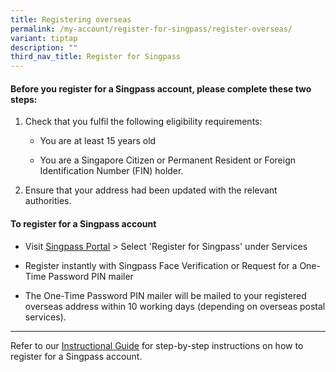 ```yaml
---
title: Registering overseas
permalink: /my-account/register-for-singpass/register-overseas/
variant: tiptap
description: ""
third_nav_title: Register for Singpass
---
```

<h4>Before you register for a Singpass account, please complete these two steps:</h4>
<ol data-tight="true" class="tight">
<li>
<p>Check that you fulfil the following eligibility requirements:</p>
<ul data-tight="true" class="tight">
<li>
<p>You are at least 15 years old</p>
</li>
<li>
<p>You are a Singapore Citizen or Permanent Resident or Foreign Identification
Number (FIN) holder.</p>
</li>
</ul>
</li>
<li>
<p>Ensure that your address had been updated with the relevant authorities.</p>
</li>
</ol>
<h4>To register for a Singpass account</h4>
<ul data-tight="true" class="tight">
<li>
<p>Visit <a href="https://go.gov.sg/singpass-login" rel="noopener" target="_blank"><u>Singpass Portal</u></a> &gt;
Select 'Register for Singpass' under Services</p>
</li>
<li>
<p>Register instantly with Singpass Face Verification or Request for a One-Time
Password PIN mailer</p>
</li>
<li>
<p>The One-Time Password PIN mailer will be mailed to your registered overseas
address within 10 working days (depending on overseas postal services).</p>
<p></p>
</li>
</ul>
<hr>
<p>Refer to our&nbsp;<a href="https://go.gov.sg/singpass-guides" rel="noopener" target="_blank"><u>Instructional Guide</u></a>&nbsp;for
step-by-step instructions on how to register for a Singpass account.</p>